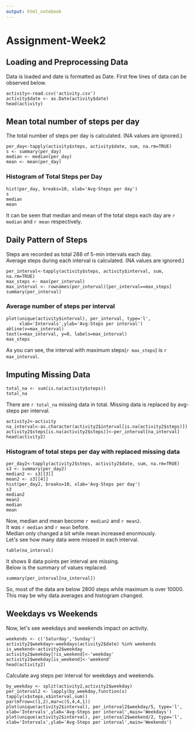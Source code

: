 ```yaml
---
output: html_notebook
---
```

# Assignment-Week2

## Loading and Preprocessing Data
Data is loaded and date is formatted as Date. First few lines of data can be observed below.
```{r}
activity<-read.csv('activity.csv')
activity$date <- as.Date(activity$date)
head(activity)
```

## Mean total number of steps per day
The total number of steps per day is calculated. (NA values are ignored.)
```{r}
per_day<-tapply(activity$steps, activity$date, sum, na.rm=TRUE)
s <- summary(per_day)
median <- median(per_day)
mean <- mean(per_day)
```
### Histogram of Total Steps per Day
```{r}
hist(per_day, breaks=10, xlab='Avg-Steps per day')
s
median
mean
```
It can be seen that median and mean of the total steps each day are `r median` and `r mean` respectively.

## Daily Pattern of Steps
Steps are recorded as total 288 of 5-min intervals each day.  
Average steps during each interval is calculated. (NA values are ignored.)
```{r}
per_interval<-tapply(activity$steps, activity$interval, sum, na.rm=TRUE)
max_steps <- max(per_interval)
max_interval <- rownames(per_interval)[per_interval==max_steps]
summary(per_interval)
```
### Average number of steps per interval
```{r}
plot(unique(activity$interval), per_interval, type='l', 
     xlab='Intervals',ylab='Avg-Steps per interval')
abline(v=max_interval)
text(x=max_interval, y=0, labels=max_interval)
max_steps
```
As you can see, the interval with maximum steps(`r max_steps`) is `r max_interval`.

## Imputing Missing Data
```{r}
total_na <- sum(is.na(activity$steps))
total_na
```
There are `r total_na` missing data in total.
Missing data is replaced by avg-steps per interval.
```{r}
activity2<-activity
na_interval<-as.character(activity2$interval[is.na(activity2$steps)])
activity2$steps[is.na(activity2$steps)]<-per_interval[na_interval]
head(activity2)
```
### Histogram of total steps per day with replaced missing data
```{r}
per_day2<-tapply(activity2$steps, activity2$date, sum, na.rm=TRUE)
s3 <- summary(per_day2)
median2 <- s3[[3]]
mean2 <- s3[[4]]
hist(per_day2, breaks=10, xlab='Avg-Steps per day')
s3
median2
mean2
median
mean
```
Now, median and mean become `r median2` and `r mean2`.  
It was `r median` and `r mean` before.  
Median only changed a bit while mean increased enormously.  
Let's see how many data were missed in each interval.
```{r}
table(na_interval)
```
It shows 8 data points per interval are missing.  
Below is the summary of values replaced.
```{r}
summary(per_interval[na_interval])
```
So, most of the data are below 2800 steps while maximum is over 10000. This may be why data averages and histogram changed.

## Weekdays vs Weekends
Now, let's see weekdays and weekends impact on activity.
```{r}
weekends <- c('Saturday','Sunday')
activity2$weekday<-weekdays(activity2$date) %in% weekends
is_weekend<-activity2$weekday
activity2$weekday[!is_weekend]<-'weekday'
activity2$weekday[is_weekend]<-'weekend'
head(activity2)
```
Calculate avg steps per interval for weekdays and weekends.
```{r}
by_weekday <- split(activity2,activity2$weekday)
per_interval2 <- lapply(by_weekday,function(x) tapply(x$steps,x$interval,sum))
par(mfrow=c(1,2),mar=c(5,4,4,1))
plot(unique(activity2$interval), per_interval2$weekday/5, type='l',  xlab='Intervals',ylab='Avg-Steps per interval',main='Weekdays')
plot(unique(activity2$interval), per_interval2$weekend/2, type='l', xlab='Intervals',ylab='Avg-Steps per interval',main='Weekends')
```


